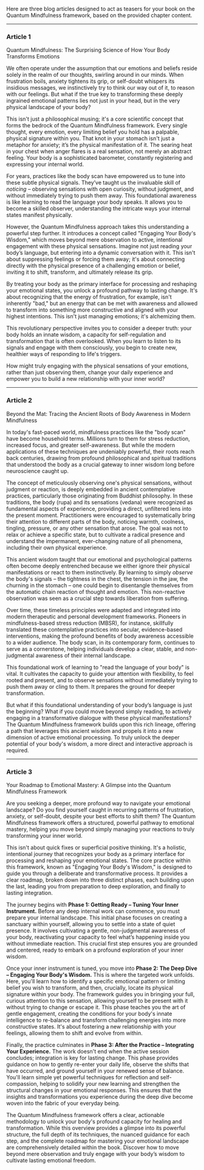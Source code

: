 Here are three blog articles designed to act as teasers for your book on the Quantum Mindfulness framework, based on the provided chapter content.

---

### Article 1

 Quantum Mindfulness: The Surprising Science of How Your Body Transforms Emotions



We often operate under the assumption that our emotions and beliefs reside solely in the realm of our thoughts, swirling around in our minds. When frustration boils, anxiety tightens its grip, or self-doubt whispers its insidious messages, we instinctively try to think our way out of it, to reason with our feelings. But what if the true key to transforming these deeply ingrained emotional patterns lies not just in your head, but in the very physical landscape of your body?

This isn't just a philosophical musing; it's a core scientific concept that forms the bedrock of the Quantum Mindfulness framework. Every single thought, every emotion, every limiting belief you hold has a palpable, physical signature within you. That knot in your stomach isn't just a metaphor for anxiety; it’s the physical manifestation of it. The searing heat in your chest when anger flares is a real sensation, not merely an abstract feeling. Your body is a sophisticated barometer, constantly registering and expressing your internal world.

For years, practices like the body scan have empowered us to tune into these subtle physical signals. They’ve taught us the invaluable skill of *noticing* – observing sensations with open curiosity, without judgment, and without immediately trying to push them away. This foundational awareness is like learning to read the language your body speaks. It allows you to become a skilled observer, understanding the intricate ways your internal states manifest physically.

However, the Quantum Mindfulness approach takes this understanding a powerful step further. It introduces a concept called "Engaging Your Body's Wisdom," which moves beyond mere observation to active, intentional engagement with these physical sensations. Imagine not just reading your body’s language, but entering into a dynamic conversation with it. This isn't about suppressing feelings or forcing them away; it's about connecting directly with the physical presence of a challenging emotion or belief, inviting it to shift, transform, and ultimately release its grip.

By treating your body as the primary interface for processing and reshaping your emotional states, you unlock a profound pathway to lasting change. It's about recognizing that the energy of frustration, for example, isn't inherently "bad," but an energy that can be met with awareness and allowed to transform into something more constructive and aligned with your highest intentions. This isn't just managing emotions; it's alchemizing them.

This revolutionary perspective invites you to consider a deeper truth: your body holds an innate wisdom, a capacity for self-regulation and transformation that is often overlooked. When you learn to listen to its signals and engage with them consciously, you begin to create new, healthier ways of responding to life's triggers.

How might truly engaging with the physical sensations of your emotions, rather than just observing them, change your daily experience and empower you to build a new relationship with your inner world?

---

### Article 2

 Beyond the Mat: Tracing the Ancient Roots of Body Awareness in Modern Mindfulness



In today's fast-paced world, mindfulness practices like the "body scan" have become household terms. Millions turn to them for stress reduction, increased focus, and greater self-awareness. But while the modern applications of these techniques are undeniably powerful, their roots reach back centuries, drawing from profound philosophical and spiritual traditions that understood the body as a crucial gateway to inner wisdom long before neuroscience caught up.

The concept of meticulously observing one's physical sensations, without judgment or reaction, is deeply embedded in ancient contemplative practices, particularly those originating from Buddhist philosophy. In these traditions, the body (rupa) and its sensations (vedana) were recognized as fundamental aspects of experience, providing a direct, unfiltered lens into the present moment. Practitioners were encouraged to systematically bring their attention to different parts of the body, noticing warmth, coolness, tingling, pressure, or any other sensation that arose. The goal was not to relax or achieve a specific state, but to cultivate a radical presence and understand the impermanent, ever-changing nature of all phenomena, including their own physical experience.

This ancient wisdom taught that our emotional and psychological patterns often become deeply entrenched because we either ignore their physical manifestations or react to them instinctively. By learning to simply *observe* the body's signals – the tightness in the chest, the tension in the jaw, the churning in the stomach – one could begin to disentangle themselves from the automatic chain reaction of thought and emotion. This non-reactive observation was seen as a crucial step towards liberation from suffering.

Over time, these timeless principles were adapted and integrated into modern therapeutic and personal development frameworks. Pioneers in mindfulness-based stress reduction (MBSR), for instance, skillfully translated these contemplative practices into secular, evidence-based interventions, making the profound benefits of body awareness accessible to a wider audience. The body scan, in its contemporary form, continues to serve as a cornerstone, helping individuals develop a clear, stable, and non-judgmental awareness of their internal landscape.

This foundational work of learning to "read the language of your body" is vital. It cultivates the capacity to guide your attention with flexibility, to feel rooted and present, and to observe sensations without immediately trying to push them away or cling to them. It prepares the ground for deeper transformation.

But what if this foundational understanding of your body’s language is just the beginning? What if you could move beyond simply reading, to actively engaging in a transformative dialogue with these physical manifestations? The Quantum Mindfulness framework builds upon this rich lineage, offering a path that leverages this ancient wisdom and propels it into a new dimension of active emotional processing. To truly unlock the deeper potential of your body's wisdom, a more direct and interactive approach is required.

---

### Article 3

 Your Roadmap to Emotional Mastery: A Glimpse into the Quantum Mindfulness Framework



Are you seeking a deeper, more profound way to navigate your emotional landscape? Do you find yourself caught in recurring patterns of frustration, anxiety, or self-doubt, despite your best efforts to shift them? The Quantum Mindfulness framework offers a structured, powerful pathway to emotional mastery, helping you move beyond simply managing your reactions to truly transforming your inner world.

This isn't about quick fixes or superficial positive thinking. It's a holistic, intentional journey that recognizes your body as a primary interface for processing and reshaping your emotional states. The core practice within this framework, known as "Engaging Your Body's Wisdom," is designed to guide you through a deliberate and transformative process. It provides a clear roadmap, broken down into three distinct phases, each building upon the last, leading you from preparation to deep exploration, and finally to lasting integration.

The journey begins with **Phase 1: Getting Ready – Tuning Your Inner Instrument.** Before any deep internal work can commence, you must prepare your internal landscape. This initial phase focuses on creating a sanctuary within yourself, allowing you to settle into a state of quiet presence. It involves cultivating a gentle, non-judgmental awareness of your body, reactivating your capacity to feel what’s happening inside you without immediate reaction. This crucial first step ensures you are grounded and centered, ready to embark on a profound exploration of your inner wisdom.

Once your inner instrument is tuned, you move into **Phase 2: The Deep Dive – Engaging Your Body's Wisdom.** This is where the targeted work unfolds. Here, you'll learn how to identify a specific emotional pattern or limiting belief you wish to transform, and then, crucially, locate its physical signature within your body. The framework guides you in bringing your full, curious attention to this sensation, allowing yourself to be present with it without trying to change or escape it. This phase teaches you the art of gentle engagement, creating the conditions for your body's innate intelligence to re-balance and transform challenging energies into more constructive states. It's about fostering a new relationship with your feelings, allowing them to shift and evolve from within.

Finally, the practice culminates in **Phase 3: After the Practice – Integrating Your Experience.** The work doesn't end when the active session concludes; integration is key for lasting change. This phase provides guidance on how to gently re-enter your daily life, observe the shifts that have occurred, and ground yourself in your renewed sense of balance. You'll learn simple yet powerful techniques for reflection and self-compassion, helping to solidify your new learning and strengthen the structural changes in your emotional responses. This ensures that the insights and transformations you experience during the deep dive become woven into the fabric of your everyday being.

The Quantum Mindfulness framework offers a clear, actionable methodology to unlock your body's profound capacity for healing and transformation. While this overview provides a glimpse into its powerful structure, the full depth of its techniques, the nuanced guidance for each step, and the complete roadmap for mastering your emotional landscape are comprehensively detailed within the book. Discover how to move beyond mere observation and truly engage with your body’s wisdom to cultivate lasting emotional freedom.